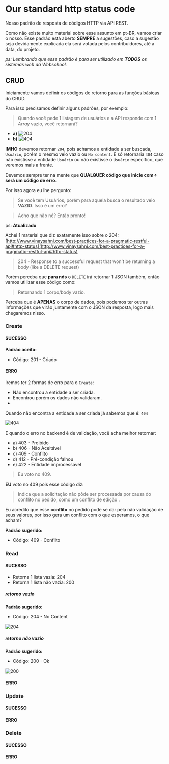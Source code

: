 # Our standard http status code

Nosso padrão de resposta de códigos HTTP via API REST.

Como não existe muito material sobre esse assunto em pt-BR, vamos criar o nosso. Esse padrão está aberto **SEMPRE** a sugestões, caso a sugestão seja devidamente explicada ela será votada pelos contribuidores, até a data, do projeto.

*ps: Lembrando que esse padrão é para ser utilizado em **TODOS** os sistemas web da Webschool.*

## CRUD

Iniciamente vamos definir os códigos de retorno para as funções básicas do CRUD.

Para isso precisamos definir alguns padrões, por exemplo:

> Quando você pede 1 listagem de usuários e a API responde com 1 *Array* vazio, você retornará?

- **a)** ![204](https://http.cat/204)
- **b)** ![404](https://http.cat/404)

**IMHO** devemos retornar `204`, pois achamos a entidade a ser buscada, `Usuário`, porém o mesmo veio vazio ou `No content`. E só retornaria `404` caso não existisse a entidade `Usuário` ou não existisse o `Usuário` específico, que veremos mais a frente.

Devemos sempre ter na mente que **QUALQUER código que inicie com `4` será um código de erro**.

Por isso agora eu lhe pergunto:

> Se você tem Usuários, porém para aquela busca o resultado veio **VAZIO**. Isso é um erro?

> Acho que não né? Então pronto!

ps: **Atualizado**

Achei 1 material que diz exatamente isso sobre o 204: [http://www.vinaysahni.com/best-practices-for-a-pragmatic-restful-api#http-status](http://www.vinaysahni.com/best-practices-for-a-pragmatic-restful-api#http-status)

> 204 - Response to a successful request that won't be returning a body (like a DELETE request)

Porém perceba que **para nós** o `DELETE` irá retornar 1 JSON também, então vamos utilizar esse código como:

> Retornando 1 corpo/body vazio.

Perceba que é **APENAS** o corpo de dados, pois podemos ter outras informações que virão juntamente com o JSON da resposta, logo mais chegaremos nisso.

### Create

#### SUCESSO

**Padrão aceito:**

- Código: 201 - Criado

#### ERRO

Iremos ter 2 formas de erro para o `Create`:

- Não encontrou a entidade a ser criada.
- Encontrou porém os dados não validaram.
- 
Quando não encontra a entidade a ser criada já sabemos que é: `404`

![404](https://http.cat/404)

E quando o erro no backend é de validação, você acha melhor retornar:

- a) 403 - Proibido
- b) 406 - Não Aceitável
- c) 409 - Conflito
- d) 412 - Pré-condição falhou
- e) 422 - Entidade improcessável 

> Eu voto no 409.

**EU** voto no 409 pois esse código diz:

> Indica que a solicitação não pôde ser processada por causa do conflito no pedido, como um conflito de edição .

Eu acredito que esse **conflito** no pedido pode se dar pela não validação de seus valores, por isso gera um conflito com o que esperamos, o que acham?

**Padrão sugerido:**

- Código: 409 - Conflito

### Read

#### SUCESSO

- Retorna 1 lista vazia: 204
- Retorna 1 lista não vazia: 200

##### retorno vazio

**Padrão sugerido:**

- Código: 204 - No Content

![204](https://http.cat/204)

##### retorno não vazio

**Padrão sugerido:**

- Código: 200 - Ok

![200](https://http.cat/200)

#### ERRO

### Update

#### SUCESSO

#### ERRO

### Delete

#### SUCESSO

#### ERRO
